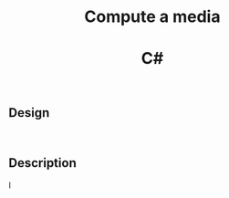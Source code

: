 <h1 align="center">Compute a media</h1>
<h1 align="center">C#</h1>
<br>
<h2>Design</h2>
<br>
<div>
<img src="file:///C:/Users/Desenvolvimento/Downloads/NotaPicaPau.jpeg" alt="">
</div>
<h2>Description</h2>
<p>I </p>
